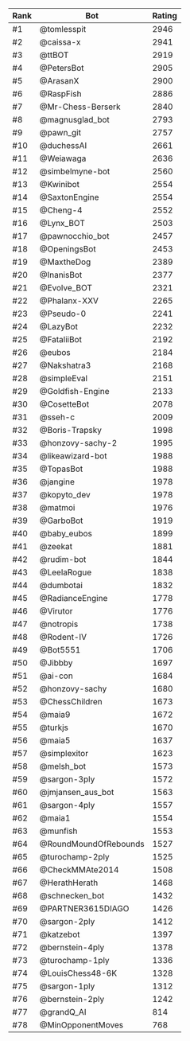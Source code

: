 Rank|Bot|Rating
---|---|---
#1|@tomlesspit|2946
#2|@caissa-x|2941
#3|@ttBOT|2919
#4|@PetersBot|2905
#5|@ArasanX|2900
#6|@RaspFish|2886
#7|@Mr-Chess-Berserk|2840
#8|@magnusglad_bot|2793
#9|@pawn_git|2757
#10|@duchessAI|2661
#11|@Weiawaga|2636
#12|@simbelmyne-bot|2560
#13|@Kwinibot|2554
#14|@SaxtonEngine|2554
#15|@Cheng-4|2552
#16|@Lynx_BOT|2503
#17|@pawnocchio_bot|2457
#18|@OpeningsBot|2453
#19|@MaxtheDog|2389
#20|@InanisBot|2377
#21|@Evolve_BOT|2321
#22|@Phalanx-XXV|2265
#23|@Pseudo-0|2241
#24|@LazyBot|2232
#25|@FataliiBot|2192
#26|@eubos|2184
#27|@Nakshatra3|2168
#28|@simpleEval|2151
#29|@Goldfish-Engine|2133
#30|@CosetteBot|2078
#31|@sseh-c|2009
#32|@Boris-Trapsky|1998
#33|@honzovy-sachy-2|1995
#34|@likeawizard-bot|1988
#35|@TopasBot|1988
#36|@jangine|1978
#37|@kopyto_dev|1978
#38|@matmoi|1976
#39|@GarboBot|1919
#40|@baby_eubos|1899
#41|@zeekat|1881
#42|@rudim-bot|1844
#43|@LeelaRogue|1838
#44|@dumbotai|1832
#45|@RadianceEngine|1778
#46|@Virutor|1776
#47|@notropis|1738
#48|@Rodent-IV|1726
#49|@Bot5551|1706
#50|@Jibbby|1697
#51|@ai-con|1684
#52|@honzovy-sachy|1680
#53|@ChessChildren|1673
#54|@maia9|1672
#55|@turkjs|1670
#56|@maia5|1637
#57|@simplexitor|1623
#58|@melsh_bot|1573
#59|@sargon-3ply|1572
#60|@jmjansen_aus_bot|1563
#61|@sargon-4ply|1557
#62|@maia1|1554
#63|@munfish|1553
#64|@RoundMoundOfRebounds|1527
#65|@turochamp-2ply|1525
#66|@CheckMMAte2014|1508
#67|@HerathHerath|1468
#68|@schnecken_bot|1432
#69|@PARTNER3615DIAGO|1426
#70|@sargon-2ply|1412
#71|@katzebot|1397
#72|@bernstein-4ply|1378
#73|@turochamp-1ply|1336
#74|@LouisChess48-6K|1328
#75|@sargon-1ply|1312
#76|@bernstein-2ply|1242
#77|@grandQ_AI|814
#78|@MinOpponentMoves|768
